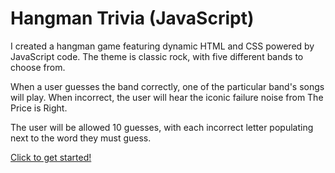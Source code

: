 # Hangman Trivia (JavaScript)

I created a hangman game featuring dynamic HTML and CSS powered by JavaScript code. The theme is classic rock, with five different bands to choose from. 

When a user guesses the band correctly, one of the particular band's songs will play. When incorrect, the user will hear the iconic failure noise from The Price is Right. 

The user will be allowed 10 guesses, with each incorrect letter populating next to the word they must guess. 



[Click to get started!](https://fdunigan.github.io/Word-Guess-Game/)